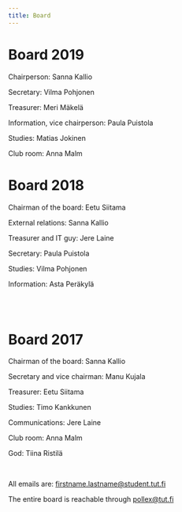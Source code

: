 ```yaml
---
title: Board
---
```

# Board 2019

Chairperson: Sanna Kallio

Secretary: Vilma Pohjonen

Treasurer: Meri Mäkelä

Information, vice chairperson: Paula Puistola

Studies: Matias Jokinen

Club room: Anna Malm



# Board 2018

Chairman of the board: Eetu Siitama

External relations: Sanna Kallio

Treasurer and IT guy: Jere Laine

Secretary: Paula Puistola

Studies: Vilma Pohjonen

Information: Asta Peräkylä

<br><br>

# Board 2017

Chairman of the board: Sanna Kallio

Secretary and vice chairman: Manu Kujala

Treasurer: Eetu Siitama

Studies: Timo Kankkunen

Communications: Jere Laine

Club room: Anna Malm

God: Tiina Ristilä

<br>

All emails are: firstname.lastname@student.tut.fi

The entire board is reachable through pollex@tut.fi
